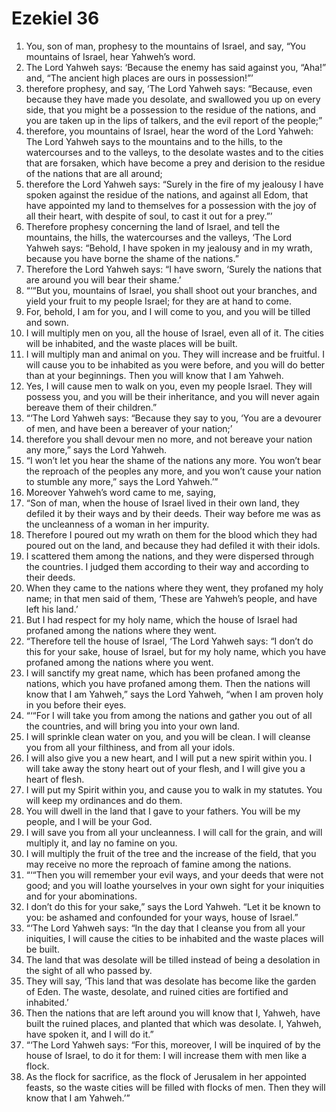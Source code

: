 ﻿
# Ezekiel 36
1. You, son of man, prophesy to the mountains of Israel, and say, “You mountains of Israel, hear Yahweh’s word. 
2. The Lord Yahweh says: ‘Because the enemy has said against you, “Aha!” and, “The ancient high places are ours in possession!”’ 
3. therefore prophesy, and say, ‘The Lord Yahweh says: “Because, even because they have made you desolate, and swallowed you up on every side, that you might be a possession to the residue of the nations, and you are taken up in the lips of talkers, and the evil report of the people;” 
4. therefore, you mountains of Israel, hear the word of the Lord Yahweh: The Lord Yahweh says to the mountains and to the hills, to the watercourses and to the valleys, to the desolate wastes and to the cities that are forsaken, which have become a prey and derision to the residue of the nations that are all around; 
5. therefore the Lord Yahweh says: “Surely in the fire of my jealousy I have spoken against the residue of the nations, and against all Edom, that have appointed my land to themselves for a possession with the joy of all their heart, with despite of soul, to cast it out for a prey.”’ 
6. Therefore prophesy concerning the land of Israel, and tell the mountains, the hills, the watercourses and the valleys, ‘The Lord Yahweh says: “Behold, I have spoken in my jealousy and in my wrath, because you have borne the shame of the nations.” 
7. Therefore the Lord Yahweh says: “I have sworn, ‘Surely the nations that are around you will bear their shame.’ 
8. “‘“But you, mountains of Israel, you shall shoot out your branches, and yield your fruit to my people Israel; for they are at hand to come. 
9. For, behold, I am for you, and I will come to you, and you will be tilled and sown. 
10. I will multiply men on you, all the house of Israel, even all of it. The cities will be inhabited, and the waste places will be built. 
11. I will multiply man and animal on you. They will increase and be fruitful. I will cause you to be inhabited as you were before, and you will do better than at your beginnings. Then you will know that I am Yahweh. 
12. Yes, I will cause men to walk on you, even my people Israel. They will possess you, and you will be their inheritance, and you will never again bereave them of their children.” 
13. “‘The Lord Yahweh says: “Because they say to you, ‘You are a devourer of men, and have been a bereaver of your nation;’ 
14. therefore you shall devour men no more, and not bereave your nation any more,” says the Lord Yahweh. 
15. “I won’t let you hear the shame of the nations any more. You won’t bear the reproach of the peoples any more, and you won’t cause your nation to stumble any more,” says the Lord Yahweh.’” 
16. Moreover Yahweh’s word came to me, saying, 
17. “Son of man, when the house of Israel lived in their own land, they defiled it by their ways and by their deeds. Their way before me was as the uncleanness of a woman in her impurity. 
18. Therefore I poured out my wrath on them for the blood which they had poured out on the land, and because they had defiled it with their idols. 
19. I scattered them among the nations, and they were dispersed through the countries. I judged them according to their way and according to their deeds. 
20. When they came to the nations where they went, they profaned my holy name; in that men said of them, ‘These are Yahweh’s people, and have left his land.’ 
21. But I had respect for my holy name, which the house of Israel had profaned among the nations where they went. 
22. “Therefore tell the house of Israel, ‘The Lord Yahweh says: “I don’t do this for your sake, house of Israel, but for my holy name, which you have profaned among the nations where you went. 
23. I will sanctify my great name, which has been profaned among the nations, which you have profaned among them. Then the nations will know that I am Yahweh,” says the Lord Yahweh, “when I am proven holy in you before their eyes. 
24. “‘“For I will take you from among the nations and gather you out of all the countries, and will bring you into your own land. 
25. I will sprinkle clean water on you, and you will be clean. I will cleanse you from all your filthiness, and from all your idols. 
26. I will also give you a new heart, and I will put a new spirit within you. I will take away the stony heart out of your flesh, and I will give you a heart of flesh. 
27. I will put my Spirit within you, and cause you to walk in my statutes. You will keep my ordinances and do them. 
28. You will dwell in the land that I gave to your fathers. You will be my people, and I will be your God. 
29. I will save you from all your uncleanness. I will call for the grain, and will multiply it, and lay no famine on you. 
30. I will multiply the fruit of the tree and the increase of the field, that you may receive no more the reproach of famine among the nations. 
31. “‘“Then you will remember your evil ways, and your deeds that were not good; and you will loathe yourselves in your own sight for your iniquities and for your abominations. 
32. I don’t do this for your sake,” says the Lord Yahweh. “Let it be known to you: be ashamed and confounded for your ways, house of Israel.” 
33. “‘The Lord Yahweh says: “In the day that I cleanse you from all your iniquities, I will cause the cities to be inhabited and the waste places will be built. 
34. The land that was desolate will be tilled instead of being a desolation in the sight of all who passed by. 
35. They will say, ‘This land that was desolate has become like the garden of Eden. The waste, desolate, and ruined cities are fortified and inhabited.’ 
36. Then the nations that are left around you will know that I, Yahweh, have built the ruined places, and planted that which was desolate. I, Yahweh, have spoken it, and I will do it.” 
37. “‘The Lord Yahweh says: “For this, moreover, I will be inquired of by the house of Israel, to do it for them: I will increase them with men like a flock. 
38. As the flock for sacrifice, as the flock of Jerusalem in her appointed feasts, so the waste cities will be filled with flocks of men. Then they will know that I am Yahweh.’” 
